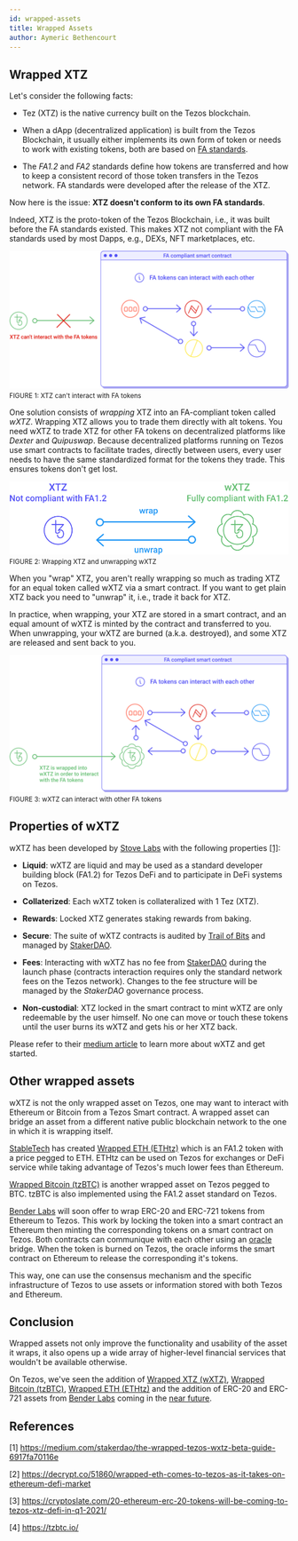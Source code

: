 ```yaml
---
id: wrapped-assets
title: Wrapped Assets
author: Aymeric Bethencourt
---
```


## Wrapped XTZ
Let's consider the following facts:

- Tez (XTZ) is the native currency built on the Tezos blockchain.

- When a dApp (decentralized application) is built from the Tezos Blockchain, it usually either implements its own form of token or needs to work with existing tokens, both are based on [FA standards](/defi/token-standards). 

- The _FA1.2_ and _FA2_ standards define how tokens are transferred and how to keep a consistent record of those token transfers in the Tezos network. FA standards were developed after the release of the XTZ.

Now here is the issue: **XTZ doesn't conform to its own FA standards**. 

Indeed, XTZ is the proto-token of the Tezos Blockchain, i.e., it was built before the FA standards existed. This makes XTZ not compliant with the FA standards used by most Dapps, e.g., DEXs, NFT marketplaces, etc. 

![](../../static/img/defi/non-compliant.svg)
<small className="figure">FIGURE 1: XTZ can't interact with FA tokens</small>

One solution consists of _wrapping_ XTZ into an FA-compliant token called _wXTZ_. Wrapping XTZ allows you to trade them directly with alt tokens. You need wXTZ to trade XTZ for other FA tokens on decentralized platforms like _Dexter_ and _Quipuswap_. Because decentralized platforms running on Tezos use smart contracts to facilitate trades, directly between users, every user needs to have the same standardized format for the tokens they trade. This ensures tokens don't get lost.

![](../../static/img/defi/wrap.svg)
<small className="figure">FIGURE 2: Wrapping XTZ and unwrapping wXTZ</small>

When you "wrap" XTZ, you aren't really wrapping so much as trading XTZ for an equal token called wXTZ via a smart contract. If you want to get plain XTZ back you need to "unwrap" it, i.e., trade it back for XTZ.

In practice, when wrapping, your XTZ are stored in a smart contract, and an equal amount of wXTZ is minted by the contract and transferred to you. When unwrapping, your wXTZ are burned (a.k.a. destroyed), and some XTZ are released and sent back to you.  

![](../../static/img/defi/compliant.svg)
<small className="figure">FIGURE 3: wXTZ can interact with other FA tokens</small>

## Properties of wXTZ
wXTZ has been developed by [Stove Labs](https://github.com/stove-labs) with the following properties [[1]](/defi/wrapped-assets#references):

- **Liquid**: wXTZ are liquid and may be used as a standard developer building block (FA1.2) for Tezos DeFi and to participate in DeFi systems on Tezos.

- **Collaterized**: Each wXTZ token is collateralized with 1 Tez (XTZ).

- **Rewards**: Locked XTZ generates staking rewards from baking.

- **Secure**: The suite of wXTZ contracts is audited by [Trail of Bits](https://www.trailofbits.com/) and managed by [StakerDAO](https://www.stakerdao.com/).

- **Fees**: Interacting with wXTZ has no fee from [StakerDAO](https://www.stakerdao.com/) during the launch phase (contracts interaction requires only the standard network fees on the Tezos network). Changes to the fee structure will be managed by the _StakerDAO_ governance process.

- **Non-custodial**: XTZ locked in the smart contract to mint wXTZ are only redeemable by the user himself. No one can move or touch these tokens until the user burns its wXTZ and gets his or her XTZ back.

Please refer to their [medium article](https://medium.com/stakerdao/the-wrapped-tezos-wxtz-beta-guide-6917fa70116e) to learn more about wXTZ and get started.

## Other wrapped assets
wXTZ is not the only wrapped asset on Tezos, one may want to interact with Ethereum or Bitcoin from a Tezos Smart contract. A wrapped asset can bridge an asset from a different native public blockchain network to the one in which it is wrapping itself. 

[StableTech](https://stable.tech/) has created [Wrapped ETH (ETHtz)](https://decrypt.co/51860/wrapped-eth-comes-to-tezos-as-it-takes-on-ethereum-defi-market) which is an FA1.2 token with a price pegged to ETH. ETHtz can be used on Tezos for exchanges or DeFi service while taking advantage of Tezos's much lower fees than Ethereum.

[Wrapped Bitcoin (tzBTC)](https://tzbtc.io/) is another wrapped asset on Tezos pegged to BTC. tzBTC is also implemented using the FA1.2 asset standard on Tezos.

[Bender Labs](https://www.benderlabs.io/wrap) will soon offer to wrap ERC-20 and ERC-721 tokens from Ethereum to Tezos. This work by locking the token into a smart contract an Ethereum then minting the corresponding tokens on a smart contract on Tezos. Both contracts can communique with each other using an [oracle](/defi/oracles) bridge. When the token is burned on Tezos, the oracle informs the smart contract on Ethereum to release the corresponding it's tokens.

This way, one can use the consensus mechanism and the specific infrastructure of Tezos to use assets or information stored with both Tezos and Ethereum.

## Conclusion
Wrapped assets not only improve the functionality and usability of the asset it wraps, it also opens up a wide array of higher-level financial services that wouldn't be available otherwise. 

On Tezos, we've seen the addition of [Wrapped XTZ (wXTZ)](https://medium.com/stakerdao/the-wrapped-tezos-wxtz-beta-guide-6917fa70116e), [Wrapped Bitcoin (tzBTC)](https://tzbtc.io/), [Wrapped ETH (ETHtz)](https://decrypt.co/51860/wrapped-eth-comes-to-tezos-as-it-takes-on-ethereum-defi-market) and the addition of ERC-20 and ERC-721 assets from [Bender Labs](http://www.benderlabs.io/) coming in the [near future](https://cryptoslate.com/20-ethereum-erc-20-tokens-will-be-coming-to-tezos-xtz-defi-in-q1-2021/).

## References 

[1] https://medium.com/stakerdao/the-wrapped-tezos-wxtz-beta-guide-6917fa70116e

[2] https://decrypt.co/51860/wrapped-eth-comes-to-tezos-as-it-takes-on-ethereum-defi-market

[3] https://cryptoslate.com/20-ethereum-erc-20-tokens-will-be-coming-to-tezos-xtz-defi-in-q1-2021/

[4] https://tzbtc.io/
